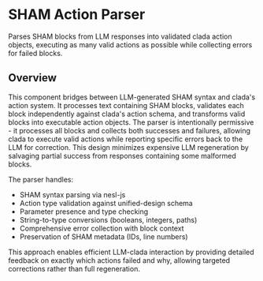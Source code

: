 # SHAM Action Parser

Parses SHAM blocks from LLM responses into validated clada action objects, executing as many valid actions as possible while collecting errors for failed blocks.

## Overview

This component bridges between LLM-generated SHAM syntax and clada's action system. It processes text containing SHAM blocks, validates each block independently against clada's action schema, and transforms valid blocks into executable action objects. The parser is intentionally permissive - it processes all blocks and collects both successes and failures, allowing clada to execute valid actions while reporting specific errors back to the LLM for correction. This design minimizes expensive LLM regeneration by salvaging partial success from responses containing some malformed blocks.

The parser handles:
- SHAM syntax parsing via nesl-js
- Action type validation against unified-design schema  
- Parameter presence and type checking
- String-to-type conversions (booleans, integers, paths)
- Comprehensive error collection with block context
- Preservation of SHAM metadata (IDs, line numbers)

This approach enables efficient LLM-clada interaction by providing detailed feedback on exactly which actions failed and why, allowing targeted corrections rather than full regeneration.